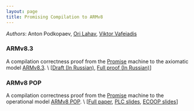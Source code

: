 ```yaml
---
layout: page
title: Promising Compilation to ARMv8
---
```

_Authors_: Anton Podkopaev, [Ori Lahav](https://people.mpi-sws.org/~orilahav/), [Viktor Vafeiadis](https://people.mpi-sws.org/~viktor/)

### ARMv8.3
A compilation correctness proof from the [Promise](http://sf.snu.ac.kr/promise-concurrency/) machine to
the axiomatic model [ARMv8.3](http://www.cl.cam.ac.uk/~pes20/armv8-mca/). \\
[[Draft (In Russian)](https://drive.google.com/file/d/18uKTXswnpW5TVdgjLr2e0EvdSIFZYa4J/view?usp=sharing),
 [Full proof (In Russian)](https://drive.google.com/open?id=1l0v7XB2PMCcq-y18oJaIIUiHTN3NU_C9)]

### ARMv8 POP
A compilation correctness proof from the [Promise](http://sf.snu.ac.kr/promise-concurrency/) machine to the operational model
[ARMv8 POP](http://www.cl.cam.ac.uk/~sf502/popl16/index.html). \\
[[Full paper](https://drive.google.com/file/d/0B3UPtzTx9FB1eVdDMl9wVVgyUzA/view?usp=sharing),
 [PLC slides](https://drive.google.com/open?id=0B3UPtzTx9FB1bVc4UC1SaHhmQ2s),
 [ECOOP slides](https://drive.google.com/open?id=0B3UPtzTx9FB1SW1EMGt4aFAtcGc)]
